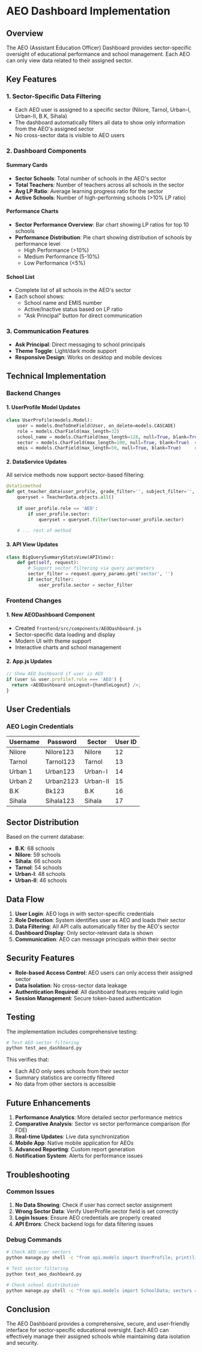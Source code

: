 # AEO Dashboard Implementation

## Overview

The AEO (Assistant Education Officer) Dashboard provides sector-specific oversight of educational performance and school management. Each AEO can only view data related to their assigned sector.

## Key Features

### 1. **Sector-Specific Data Filtering**
- Each AEO user is assigned to a specific sector (Nilore, Tarnol, Urban-I, Urban-II, B.K, Sihala)
- The dashboard automatically filters all data to show only information from the AEO's assigned sector
- No cross-sector data is visible to AEO users

### 2. **Dashboard Components**

#### Summary Cards
- **Sector Schools**: Total number of schools in the AEO's sector
- **Total Teachers**: Number of teachers across all schools in the sector
- **Avg LP Ratio**: Average learning progress ratio for the sector
- **Active Schools**: Number of high-performing schools (>10% LP ratio)

#### Performance Charts
- **Sector Performance Overview**: Bar chart showing LP ratios for top 10 schools
- **Performance Distribution**: Pie chart showing distribution of schools by performance level
  - High Performance (>10%)
  - Medium Performance (5-10%)
  - Low Performance (<5%)

#### School List
- Complete list of all schools in the AEO's sector
- Each school shows:
  - School name and EMIS number
  - Active/Inactive status based on LP ratio
  - "Ask Principal" button for direct communication

### 3. **Communication Features**
- **Ask Principal**: Direct messaging to school principals
- **Theme Toggle**: Light/dark mode support
- **Responsive Design**: Works on desktop and mobile devices

## Technical Implementation

### Backend Changes

#### 1. **UserProfile Model Updates**
```python
class UserProfile(models.Model):
    user = models.OneToOneField(User, on_delete=models.CASCADE)
    role = models.CharField(max_length=32)
    school_name = models.CharField(max_length=128, null=True, blank=True)
    sector = models.CharField(max_length=100, null=True, blank=True)  # Added
    emis = models.CharField(max_length=50, null=True, blank=True)     # Added
```

#### 2. **DataService Updates**
All service methods now support sector-based filtering:

```python
@staticmethod
def get_teacher_data(user_profile, grade_filter='', subject_filter='', limit=1000):
    queryset = TeacherData.objects.all()
    
    if user_profile.role == 'AEO':
        if user_profile.sector:
            queryset = queryset.filter(sector=user_profile.sector)
    
    # ... rest of method
```

#### 3. **API View Updates**
```python
class BigQuerySummaryStatsView(APIView):
    def get(self, request):
        # Support sector filtering via query parameters
        sector_filter = request.query_params.get('sector', '')
        if sector_filter:
            user_profile.sector = sector_filter
```

### Frontend Changes

#### 1. **New AEODashboard Component**
- Created `frontend/src/components/AEODashboard.js`
- Sector-specific data loading and display
- Modern UI with theme support
- Interactive charts and school management

#### 2. **App.js Updates**
```javascript
// Show AEO Dashboard if user is AEO
if (user && user.profile?.role === 'AEO') {
  return <AEODashboard onLogout={handleLogout} />;
}
```

## User Credentials

### AEO Login Credentials
| Username | Password | Sector | User ID |
|----------|----------|--------|---------|
| Nilore | Nilore123 | Nilore | 12 |
| Tarnol | Tarnol123 | Tarnol | 13 |
| Urban 1 | Urban123 | Urban-I | 14 |
| Urban 2 | Urban2123 | Urban-II | 15 |
| B.K | Bk123 | B.K | 16 |
| Sihala | Sihala123 | Sihala | 17 |

## Sector Distribution

Based on the current database:
- **B.K**: 68 schools
- **Nilore**: 59 schools  
- **Sihala**: 66 schools
- **Tarnol**: 54 schools
- **Urban-I**: 48 schools
- **Urban-II**: 46 schools

## Data Flow

1. **User Login**: AEO logs in with sector-specific credentials
2. **Role Detection**: System identifies user as AEO and loads their sector
3. **Data Filtering**: All API calls automatically filter by the AEO's sector
4. **Dashboard Display**: Only sector-relevant data is shown
5. **Communication**: AEO can message principals within their sector

## Security Features

- **Role-based Access Control**: AEO users can only access their assigned sector
- **Data Isolation**: No cross-sector data leakage
- **Authentication Required**: All dashboard features require valid login
- **Session Management**: Secure token-based authentication

## Testing

The implementation includes comprehensive testing:

```bash
# Test AEO sector filtering
python test_aeo_dashboard.py
```

This verifies that:
- Each AEO only sees schools from their sector
- Summary statistics are correctly filtered
- No data from other sectors is accessible

## Future Enhancements

1. **Performance Analytics**: More detailed sector performance metrics
2. **Comparative Analysis**: Sector vs sector performance comparison (for FDE)
3. **Real-time Updates**: Live data synchronization
4. **Mobile App**: Native mobile application for AEOs
5. **Advanced Reporting**: Custom report generation
6. **Notification System**: Alerts for performance issues

## Troubleshooting

### Common Issues

1. **No Data Showing**: Check if user has correct sector assignment
2. **Wrong Sector Data**: Verify UserProfile.sector field is set correctly
3. **Login Issues**: Ensure AEO credentials are properly created
4. **API Errors**: Check backend logs for data filtering issues

### Debug Commands

```bash
# Check AEO user sectors
python manage.py shell -c "from api.models import UserProfile; print(list(UserProfile.objects.filter(role='AEO').values('user__username', 'sector')))"

# Test sector filtering
python test_aeo_dashboard.py

# Check school distribution
python manage.py shell -c "from api.models import SchoolData; sectors = SchoolData.objects.values_list('sector', flat=True).distinct(); [print(f'{sector}: {SchoolData.objects.filter(sector=sector).count()} schools') for sector in sectors]"
```

## Conclusion

The AEO Dashboard provides a comprehensive, secure, and user-friendly interface for sector-specific educational oversight. Each AEO can effectively manage their assigned schools while maintaining data isolation and security. 